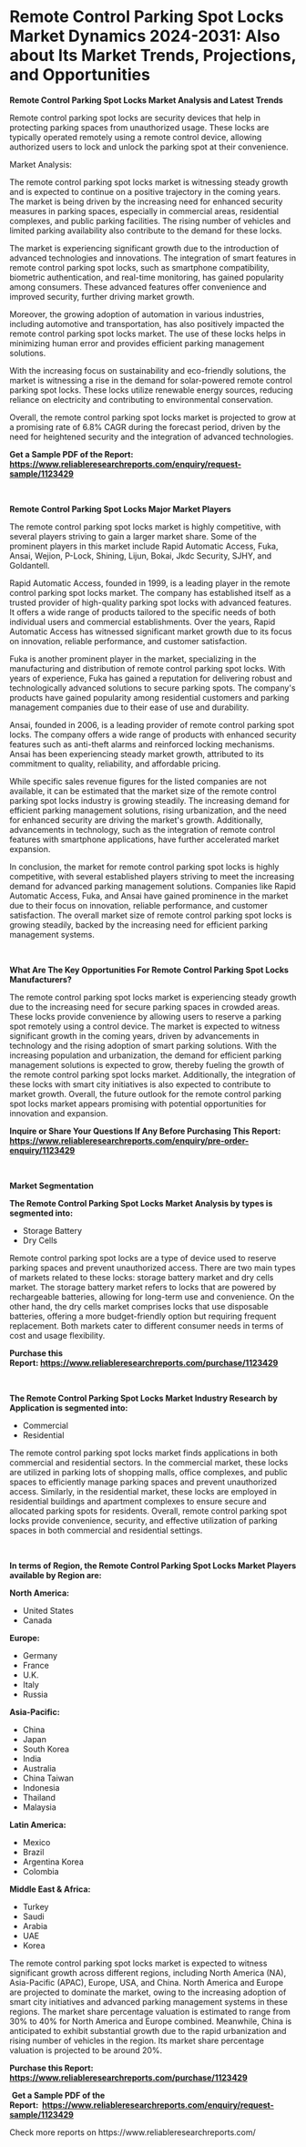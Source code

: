 <p><h1>Remote Control Parking Spot Locks Market Dynamics 2024-2031: Also about Its Market Trends, Projections, and Opportunities</h1></p><p><strong>Remote Control Parking Spot Locks Market Analysis and Latest Trends</strong></p>
<p><p>Remote control parking spot locks are security devices that help in protecting parking spaces from unauthorized usage. These locks are typically operated remotely using a remote control device, allowing authorized users to lock and unlock the parking spot at their convenience.</p><p>Market Analysis:</p><p>The remote control parking spot locks market is witnessing steady growth and is expected to continue on a positive trajectory in the coming years. The market is being driven by the increasing need for enhanced security measures in parking spaces, especially in commercial areas, residential complexes, and public parking facilities. The rising number of vehicles and limited parking availability also contribute to the demand for these locks.</p><p>The market is experiencing significant growth due to the introduction of advanced technologies and innovations. The integration of smart features in remote control parking spot locks, such as smartphone compatibility, biometric authentication, and real-time monitoring, has gained popularity among consumers. These advanced features offer convenience and improved security, further driving market growth.</p><p>Moreover, the growing adoption of automation in various industries, including automotive and transportation, has also positively impacted the remote control parking spot locks market. The use of these locks helps in minimizing human error and provides efficient parking management solutions.</p><p>With the increasing focus on sustainability and eco-friendly solutions, the market is witnessing a rise in the demand for solar-powered remote control parking spot locks. These locks utilize renewable energy sources, reducing reliance on electricity and contributing to environmental conservation.</p><p>Overall, the remote control parking spot locks market is projected to grow at a promising rate of 6.8% CAGR during the forecast period, driven by the need for heightened security and the integration of advanced technologies.</p></p>
<p><strong>Get a Sample PDF of the Report:&nbsp; <a href="https://www.reliableresearchreports.com/enquiry/request-sample/1123429">https://www.reliableresearchreports.com/enquiry/request-sample/1123429</a></strong></p>
<p>&nbsp;</p>
<p><strong>Remote Control Parking Spot Locks Major Market Players</strong></p>
<p><p>The remote control parking spot locks market is highly competitive, with several players striving to gain a larger market share. Some of the prominent players in this market include Rapid Automatic Access, Fuka, Ansai, Wejion, P-Lock, Shining, Lijun, Bokai, Jkdc Security, SJHY, and Goldantell.</p><p>Rapid Automatic Access, founded in 1999, is a leading player in the remote control parking spot locks market. The company has established itself as a trusted provider of high-quality parking spot locks with advanced features. It offers a wide range of products tailored to the specific needs of both individual users and commercial establishments. Over the years, Rapid Automatic Access has witnessed significant market growth due to its focus on innovation, reliable performance, and customer satisfaction.</p><p>Fuka is another prominent player in the market, specializing in the manufacturing and distribution of remote control parking spot locks. With years of experience, Fuka has gained a reputation for delivering robust and technologically advanced solutions to secure parking spots. The company's products have gained popularity among residential customers and parking management companies due to their ease of use and durability.</p><p>Ansai, founded in 2006, is a leading provider of remote control parking spot locks. The company offers a wide range of products with enhanced security features such as anti-theft alarms and reinforced locking mechanisms. Ansai has been experiencing steady market growth, attributed to its commitment to quality, reliability, and affordable pricing.</p><p>While specific sales revenue figures for the listed companies are not available, it can be estimated that the market size of the remote control parking spot locks industry is growing steadily. The increasing demand for efficient parking management solutions, rising urbanization, and the need for enhanced security are driving the market's growth. Additionally, advancements in technology, such as the integration of remote control features with smartphone applications, have further accelerated market expansion.</p><p>In conclusion, the market for remote control parking spot locks is highly competitive, with several established players striving to meet the increasing demand for advanced parking management solutions. Companies like Rapid Automatic Access, Fuka, and Ansai have gained prominence in the market due to their focus on innovation, reliable performance, and customer satisfaction. The overall market size of remote control parking spot locks is growing steadily, backed by the increasing need for efficient parking management systems.</p></p>
<p>&nbsp;</p>
<p><strong>What Are The Key Opportunities For Remote Control Parking Spot Locks Manufacturers?</strong></p>
<p><p>The remote control parking spot locks market is experiencing steady growth due to the increasing need for secure parking spaces in crowded areas. These locks provide convenience by allowing users to reserve a parking spot remotely using a control device. The market is expected to witness significant growth in the coming years, driven by advancements in technology and the rising adoption of smart parking solutions. With the increasing population and urbanization, the demand for efficient parking management solutions is expected to grow, thereby fueling the growth of the remote control parking spot locks market. Additionally, the integration of these locks with smart city initiatives is also expected to contribute to market growth. Overall, the future outlook for the remote control parking spot locks market appears promising with potential opportunities for innovation and expansion.</p></p>
<p><strong>Inquire or Share Your Questions If Any Before Purchasing This Report: <a href="https://www.reliableresearchreports.com/enquiry/pre-order-enquiry/1123429">https://www.reliableresearchreports.com/enquiry/pre-order-enquiry/1123429</a></strong></p>
<p>&nbsp;</p>
<p><strong>Market Segmentation</strong></p>
<p><strong>The Remote Control Parking Spot Locks Market Analysis by types is segmented into:</strong></p>
<p><ul><li>Storage Battery</li><li>Dry Cells</li></ul></p>
<p><p>Remote control parking spot locks are a type of device used to reserve parking spaces and prevent unauthorized access. There are two main types of markets related to these locks: storage battery market and dry cells market. The storage battery market refers to locks that are powered by rechargeable batteries, allowing for long-term use and convenience. On the other hand, the dry cells market comprises locks that use disposable batteries, offering a more budget-friendly option but requiring frequent replacement. Both markets cater to different consumer needs in terms of cost and usage flexibility.</p></p>
<p><strong>Purchase this Report:&nbsp;<a href="https://www.reliableresearchreports.com/purchase/1123429">https://www.reliableresearchreports.com/purchase/1123429</a></strong></p>
<p>&nbsp;</p>
<p><strong>The Remote Control Parking Spot Locks Market Industry Research by Application is segmented into:</strong></p>
<p><ul><li>Commercial</li><li>Residential</li></ul></p>
<p><p>The remote control parking spot locks market finds applications in both commercial and residential sectors. In the commercial market, these locks are utilized in parking lots of shopping malls, office complexes, and public spaces to efficiently manage parking spaces and prevent unauthorized access. Similarly, in the residential market, these locks are employed in residential buildings and apartment complexes to ensure secure and allocated parking spots for residents. Overall, remote control parking spot locks provide convenience, security, and effective utilization of parking spaces in both commercial and residential settings.</p></p>
<p>&nbsp;</p>
<p><strong>In terms of Region, the Remote Control Parking Spot Locks Market Players available by Region are:</strong></p>
<p>
    <p> <strong> North America: </strong>
        <ul>
            <li>United States</li>
            <li>Canada</li>
        </ul>
        </p> 
    <p> <strong> Europe: </strong>
        <ul>
            <li>Germany</li>
            <li>France</li>
            <li>U.K.</li>
            <li>Italy</li>
            <li>Russia</li>
        </ul>
        </p> 
    <p> <strong> Asia-Pacific: </strong>
        <ul>
            <li>China</li>
            <li>Japan</li>
            <li>South Korea</li>
            <li>India</li>
            <li>Australia</li>
            <li>China Taiwan</li>
            <li>Indonesia</li>
            <li>Thailand</li>
            <li>Malaysia</li>
        </ul>
        </p> 
    <p> <strong> Latin America: </strong>
        <ul>
            <li>Mexico</li>
            <li>Brazil</li>
            <li>Argentina Korea</li>
            <li>Colombia</li>
        </ul>
        </p> 
    <p> <strong> Middle East & Africa: </strong>
        <ul>
            <li>Turkey</li>
            <li>Saudi</li>
            <li>Arabia</li>
            <li>UAE</li>
            <li>Korea</li>
        </ul>
    </p>
    </p>
<p><p>The remote control parking spot locks market is expected to witness significant growth across different regions, including North America (NA), Asia-Pacific (APAC), Europe, USA, and China. North America and Europe are projected to dominate the market, owing to the increasing adoption of smart city initiatives and advanced parking management systems in these regions. The market share percentage valuation is estimated to range from 30% to 40% for North America and Europe combined. Meanwhile, China is anticipated to exhibit substantial growth due to the rapid urbanization and rising number of vehicles in the region. Its market share percentage valuation is projected to be around 20%.</p></p>
<p><strong>Purchase this Report: <a href="https://www.reliableresearchreports.com/purchase/1123429">https://www.reliableresearchreports.com/purchase/1123429</a></strong></p>
<p>&nbsp;<strong>Get a Sample PDF of the Report:&nbsp;&nbsp;<a href="https://www.reliableresearchreports.com/enquiry/request-sample/1123429">https://www.reliableresearchreports.com/enquiry/request-sample/1123429</a></strong></p>
<p><strong></strong></p>
<p>Check more reports on https://www.reliableresearchreports.com/</p>